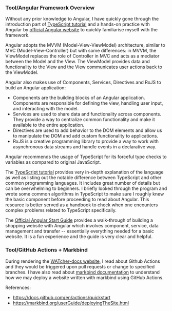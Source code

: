 ### Tool/Angular Framework Overview

Without any prior knowledge to Angular, I have quickly gone through the introduction part of [TypeScript tutorial](https://www.typescriptlang.org/docs/handbook/intro.html) and a hands-on practice with Angular by [official Angular website](https://angular.io/start) to quickly familiarise myself with the framework.

Angular adopts the MVVM (Model-View-ViewModel) architecture, similar to MVC (Model-View-Controller) but with some differences: in MVVM, the ViewModel replaces the role of Controller in MVC and acts as a mediator between the Model and the View. The ViewModel provides data and functionality to the View and the View communicates user actions back to the ViewModel.

Angular also makes use of Components, Services, Directives and RxJS to build an Angular application:

- Components are the building blocks of an Angular application. Components are responsible for defining the view, handling user input, and interacting with the model.
- Services are used to share data and functionality across components. They provide a way to centralize common functionality and make it available to the entire application.
- Directives are used to add behavior to the DOM elements and allow us to manipulate the DOM and add custom functionality to applications.
- RxJS is a creative programming library to provide a way to work with asynchronous data streams and handle events in a declarative way.

Angular recommends the usage of TypeScript for its forceful type checks to variables as compared to original JavaScript.

The [TypeScript tutorial](https://www.typescriptlang.org/docs/handbook/intro.html) provides very in-depth explanation of the language as well as listing out the notable difference between TypeScript and other common programming languages. It includes great number of details but can be overwhelming to beginners. I briefly looked through the program and wrote some common algorithms in TypeScript to make sure I roughly knew the basic component before proceeding to read about Angular. This resource is better served as a handbook to check when one encounters complex problems related to TypeScript specifically.

The [Official Angular Start Guide](https://angular.io/start) provides a walk-through of building a shopping website with Angular which involves component, service, data management and transfer -- essentially everything needed for a basic website. It is a fun experience and the guide is very clear and helpful.

### Tool/GitHub Actions + Markbind

During rendering the [WATcher-docs website](https://catcher-org.github.io/WATcher-docs/), I read about Github Actions and they would be triggered upon pull requests or change to specified branches. I have also read about [markbind documentation](https://markbind.org/userGuide/deployingTheSite.html) to understand how we may deploy a website written with markbind using GitHub Actions.

References:
- https://docs.github.com/en/actions/quickstart
- https://markbind.org/userGuide/deployingTheSite.html
